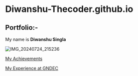 # Diwanshu-Thecoder.github.io
## Portfolio:-
My name is **Diwanshu Singla**

![IMG_20240724_215236](https://github.com/user-attachments/assets/aa8b9a54-52c8-4ba9-ac7b-062fe886bb83)


[My Achievements]( https://diwanshu-thecoder.github.io/Achievement/)

[My Experience at GNDEC](https://diwanshu-thecoder.github.io/MY-EXPERIENCE-AT-GNDEC/) 






